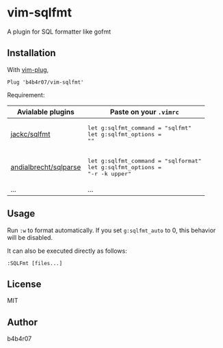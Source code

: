 vim-sqlfmt
==========

A plugin for SQL formatter like gofmt

## Installation

With [vim-plug](https://github.com/junegunn/vim-plug),

```vim
Plug 'b4b4r07/vim-sqlfmt'
```

Requirement:

Avialable plugins | Paste on your `.vimrc`
---|---
[jackc/sqlfmt](https://github.com/jackc/sqlfmt) | <pre>let g:sqlfmt_command = "sqlfmt"<br>let g:sqlfmt_options = ""</pre>
[andialbrecht/sqlparse](https://github.com/andialbrecht/sqlparse) | <pre>let g:sqlfmt_command = "sqlformat"<br>let g:sqlfmt_options = "-r -k upper"</pre>
... | ...

## Usage

Run `:w` to format automatically. If you set `g:sqlfmt_auto` to 0, this behavior will be disabled.

It can also be executed directly as follows:

```vim
:SQLFmt [files...]
```

## License

MIT

## Author

b4b4r07
